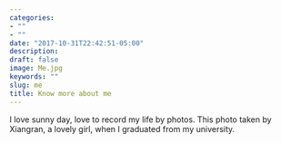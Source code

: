 ```yaml
---
categories:
- ""
- ""
date: "2017-10-31T22:42:51-05:00"
description: 
draft: false
image: Me.jpg
keywords: ""
slug: me
title: Know more about me
---
```

I love sunny day, love to record my life by photos.
This photo taken by Xiangran, a lovely girl, when I graduated from my university.